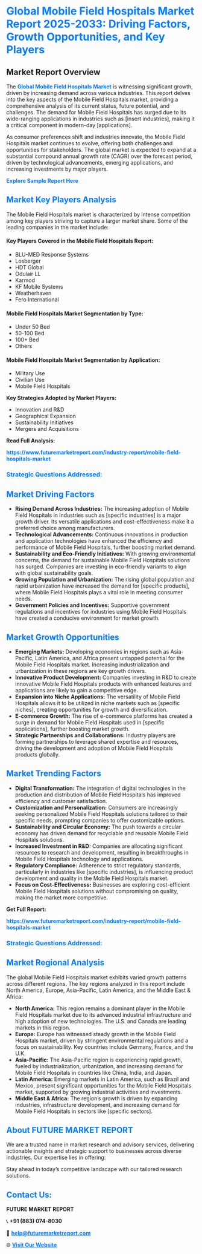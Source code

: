<h1 style="color: #007BFF;">Global Mobile Field Hospitals Market Report 2025-2033: Driving Factors, Growth Opportunities, and Key Players</h1>

<section id="overview">
<h2>Market Report Overview</h2>
<p>The <a href="https://www.futuremarketreport.com/industry-report/mobile-field-hospitals-market" style="color: #007BFF; text-decoration: none;"><strong>Global Mobile Field Hospitals Market</strong></a> is witnessing significant growth, driven by increasing demand across various industries. This report delves into the key aspects of the Mobile Field Hospitals market, providing a comprehensive analysis of its current status, future potential, and challenges. The demand for Mobile Field Hospitals has surged due to its wide-ranging applications in industries such as [insert industries], making it a critical component in modern-day [applications].</p>
<p>As consumer preferences shift and industries innovate, the Mobile Field Hospitals market continues to evolve, offering both challenges and opportunities for stakeholders. The global market is expected to expand at a substantial compound annual growth rate (CAGR) over the forecast period, driven by technological advancements, emerging applications, and increasing investments by major players.</p>
</section>

<section id="overview">
<p><a href="https://www.futuremarketreport.com/request-sample/reportId=127233" style="color: #007BFF; text-decoration: none;"><strong>Explore Sample Report Here</strong></a></p>
</section>

<section id="key-players">
<h2 style="color: #007BFF;">Market Key Players Analysis</h2>
<p>The Mobile Field Hospitals market is characterized by intense competition among key players striving to capture a larger market share. Some of the leading companies in the market include:</p>
<h4>Key Players Covered in the Mobile Field Hospitals Report:</h4>
<ul><li>BLU-MED Response Systems</li><li>Losberger</li><li>HDT Global</li><li>Odulair LL</li><li>Karmod</li><li>KF Mobile Systems</li><li>Weatherhaven</li><li>Fero International</li></ul>
<h4>Mobile Field Hospitals Market Segmentation by Type:</h4>
<ul><li>Under 50 Bed</li><li>50-100 Bed</li><li>100+ Bed</li><li>Others</li></ul>

<h4>Mobile Field Hospitals Market Segmentation by Application:</h4>
<ul><li>Military Use</li><li>Civilian Use</li><li>Mobile Field Hospitals</li></ul>
<p><strong>Key Strategies Adopted by Market Players:</strong></p>
<ul>
<li>Innovation and R&D</li>
<li>Geographical Expansion</li>
<li>Sustainability Initiatives</li>
<li>Mergers and Acquisitions</li>
</ul>
</section>

<section>
<p><strong>Read Full Analysis: </strong></p><a href="https://www.futuremarketreport.com/industry-report/mobile-field-hospitals-market" style="color: #007BFF; text-decoration: none;"><strong>https://www.futuremarketreport.com/industry-report/mobile-field-hospitals-market</strong></a>
<h3 style="color: #007BFF;">Strategic Questions Addressed:</h3>
</section>

<section id="driving-factors">
<h2 style="color: #007BFF;">Market Driving Factors</h2>
<ul>
<li><strong>Rising Demand Across Industries:</strong> The increasing adoption of Mobile Field Hospitals in industries such as [specific industries] is a major growth driver. Its versatile applications and cost-effectiveness make it a preferred choice among manufacturers.</li>
<li><strong>Technological Advancements:</strong> Continuous innovations in production and application technologies have enhanced the efficiency and performance of Mobile Field Hospitals, further boosting market demand.</li>
<li><strong>Sustainability and Eco-Friendly Initiatives:</strong> With growing environmental concerns, the demand for sustainable Mobile Field Hospitals solutions has surged. Companies are investing in eco-friendly variants to align with global sustainability goals.</li>
<li><strong>Growing Population and Urbanization:</strong> The rising global population and rapid urbanization have increased the demand for [specific products], where Mobile Field Hospitals plays a vital role in meeting consumer needs.</li>
<li><strong>Government Policies and Incentives:</strong> Supportive government regulations and incentives for industries using Mobile Field Hospitals have created a conducive environment for market growth.</li>
</ul>
</section>

<section id="growth-opportunities">
<h2 style="color: #007BFF;">Market Growth Opportunities</h2>
<ul>
<li><strong>Emerging Markets:</strong> Developing economies in regions such as Asia-Pacific, Latin America, and Africa present untapped potential for the Mobile Field Hospitals market. Increasing industrialization and urbanization in these regions are key growth drivers.</li>
<li><strong>Innovative Product Development:</strong> Companies investing in R&D to create innovative Mobile Field Hospitals products with enhanced features and applications are likely to gain a competitive edge.</li>
<li><strong>Expansion into Niche Applications:</strong> The versatility of Mobile Field Hospitals allows it to be utilized in niche markets such as [specific niches], creating opportunities for growth and diversification.</li>
<li><strong>E-commerce Growth:</strong> The rise of e-commerce platforms has created a surge in demand for Mobile Field Hospitals used in [specific applications], further boosting market growth.</li>
<li><strong>Strategic Partnerships and Collaborations:</strong> Industry players are forming partnerships to leverage shared expertise and resources, driving the development and adoption of Mobile Field Hospitals products globally.</li>
</ul>
</section>

<section id="trending-factors">
<h2 style="color: #007BFF;">Market Trending Factors</h2>
<ul>
<li><strong>Digital Transformation:</strong> The integration of digital technologies in the production and distribution of Mobile Field Hospitals has improved efficiency and customer satisfaction.</li>
<li><strong>Customization and Personalization:</strong> Consumers are increasingly seeking personalized Mobile Field Hospitals solutions tailored to their specific needs, prompting companies to offer customizable options.</li>
<li><strong>Sustainability and Circular Economy:</strong> The push towards a circular economy has driven demand for recyclable and reusable Mobile Field Hospitals solutions.</li>
<li><strong>Increased Investment in R&D:</strong> Companies are allocating significant resources to research and development, resulting in breakthroughs in Mobile Field Hospitals technology and applications.</li>
<li><strong>Regulatory Compliance:</strong> Adherence to strict regulatory standards, particularly in industries like [specific industries], is influencing product development and quality in the Mobile Field Hospitals market.</li>
<li><strong>Focus on Cost-Effectiveness:</strong> Businesses are exploring cost-efficient Mobile Field Hospitals solutions without compromising on quality, making the market more competitive.</li>
</ul>
</section>

<section>
<p><strong>Get Full Report: </strong></p><a href="https://www.futuremarketreport.com/industry-report/mobile-field-hospitals-market" style="color: #007BFF; text-decoration: none;"><strong>https://www.futuremarketreport.com/industry-report/mobile-field-hospitals-market</strong></a>
<h3 style="color: #007BFF;">Strategic Questions Addressed:</h3>
</section>


<section id="regional-analysis">
<h2 style="color: #007BFF;">Market Regional Analysis</h2>
<p>The global Mobile Field Hospitals market exhibits varied growth patterns across different regions. The key regions analyzed in this report include North America, Europe, Asia-Pacific, Latin America, and the Middle East & Africa:</p>
<ul>
<li><strong>North America:</strong> This region remains a dominant player in the Mobile Field Hospitals market due to its advanced industrial infrastructure and high adoption of new technologies. The U.S. and Canada are leading markets in this region.</li>
<li><strong>Europe:</strong> Europe has witnessed steady growth in the Mobile Field Hospitals market, driven by stringent environmental regulations and a focus on sustainability. Key countries include Germany, France, and the U.K.</li>
<li><strong>Asia-Pacific:</strong> The Asia-Pacific region is experiencing rapid growth, fueled by industrialization, urbanization, and increasing demand for Mobile Field Hospitals in countries like China, India, and Japan.</li>
<li><strong>Latin America:</strong> Emerging markets in Latin America, such as Brazil and Mexico, present significant opportunities for the Mobile Field Hospitals market, supported by growing industrial activities and investments.</li>
<li><strong>Middle East & Africa:</strong> The region’s growth is driven by expanding industries, infrastructure development, and increasing demand for Mobile Field Hospitals in sectors like [specific sectors].</li>
</ul>
</section>

<footer>
<h2 style="color: #007BFF;">About FUTURE MARKET REPORT</h2>
<p>We are a trusted name in market research and advisory services, delivering actionable insights and strategic support to businesses across diverse industries. Our expertise lies in offering:</p>

<p>Stay ahead in today’s competitive landscape with our tailored research solutions.</p>

<h2 style="color: #007BFF;">Contact Us:</h2>
<p><strong>FUTURE MARKET REPORT</strong></p>
<p>📞 <strong>+91 (883) 074-8030</strong></p>
<p>📧 <strong><a href="mailto:help@futuremarketreport.com" style="color: #007BFF;">help@futuremarketreport.com</a></strong></p>
<p>🌐 <strong><a href="https://www.futuremarketreport.com/" style="color: #007BFF;">Visit Our Website</a></strong></p>
</footer>